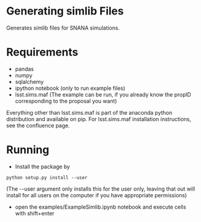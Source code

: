 # Generating simlib Files

Generates simlib files for SNANA simulations.

# Requirements

- pandas 
- numpy
- sqlalchemy
- ipython notebook (only to run example files)
- lsst.sims.maf (The example can be run, if you already know the propID corresponding to the proposal you want) 

Everything other than lsst.sims.maf is part of the anaconda python distribution and available on pip. For lsst.sims.maf installation instructions, see the confluence page. 
# Running
- Install the package by 

```
python setup.py install --user
```


(The --user argument only installs this for the user only, leaving that out will install for all users on the computer if you have appropriate permissions) 

- open the examples/ExampleSimlib.ipynb notebook and execute cells with shift+enter
